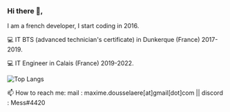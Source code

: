 ### Hi there 👋,

I am a french developer, I start coding in 2016.

💻 IT BTS (advanced technician's certificate) in Dunkerque (France) 2017-2019. 

💻 IT Engineer in Calais (France) 2019-2022. 

![Top Langs](https://github-readme-stats.vercel.app/api/top-langs/?username=maximedousselaere&theme=cobalt)

📫 How to reach me: mail : maxime.dousselaere[at]gmail[dot]com || discord : Mess#4420


